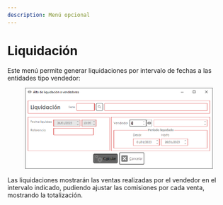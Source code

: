 ```yaml
---
description: Menú opcional
---
```


# Liquidación

Este menú permite generar liquidaciones por intervalo de fechas a las entidades tipo vendedor:

<figure><img src="../../.gitbook/assets/imagen (8).png" alt=""><figcaption></figcaption></figure>

Las liquidaciones mostrarán las ventas realizadas por el vendedor en el intervalo indicado, pudiendo ajustar las comisiones por cada venta, mostrando la totalización.
